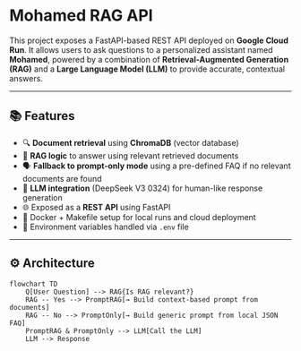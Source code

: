 # Mohamed RAG API

This project exposes a FastAPI-based REST API deployed on **Google Cloud Run**. It allows users to ask questions to a personalized assistant named **Mohamed**, powered by a combination of **Retrieval-Augmented Generation (RAG)** and a **Large Language Model (LLM)** to provide accurate, contextual answers.

---

## 📚 Features

- 🔍 **Document retrieval** using **ChromaDB** (vector database)
- 🧠 **RAG logic** to answer using relevant retrieved documents
- 🗣️ **Fallback to prompt-only mode** using a pre-defined FAQ if no relevant documents are found
- 🤖 **LLM integration** (DeepSeek V3 0324) for human-like response generation
- 🌐 Exposed as a **REST API** using FastAPI
- 🐳 Docker + Makefile setup for local runs and cloud deployment
- 🔧 Environment variables handled via `.env` file

---

## ⚙️ Architecture

```mermaid
flowchart TD
    Q[User Question] --> RAG{Is RAG relevant?}
    RAG -- Yes --> PromptRAG[→ Build context-based prompt from documents]
    RAG -- No --> PromptOnly[→ Build generic prompt from local JSON FAQ]
    PromptRAG & PromptOnly --> LLM[Call the LLM]
    LLM --> Response
